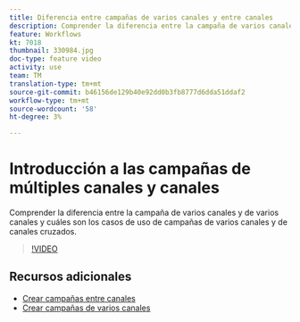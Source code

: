 ```yaml
---
title: Diferencia entre campañas de varios canales y entre canales
description: Comprender la diferencia entre la campaña de varios canales y de varios canales y cuáles son los casos de uso de campañas de varios canales y de canales cruzados.
feature: Workflows
kt: 7018
thumbnail: 330984.jpg
doc-type: feature video
activity: use
team: TM
translation-type: tm+mt
source-git-commit: b46156de129b40e92dd0b3fb8777d6dda51ddaf2
workflow-type: tm+mt
source-wordcount: '58'
ht-degree: 3%

---
```



# Introducción a las campañas de múltiples canales y canales

Comprender la diferencia entre la campaña de varios canales y de varios canales y cuáles son los casos de uso de campañas de varios canales y de canales cruzados.

>[!VIDEO](https://video.tv.adobe.com/v/330984?quality=12)

## Recursos adicionales

* [Crear campañas entre canales](/help/orchestrating-campaigns/cross-channel-campaigns.mdhelp/orchestrating-campaigns/cross-channel-campaigns.md)
* [Crear campañas de varios canales](help/orchestrating-campaigns/multi-channel-campaigns.md)

